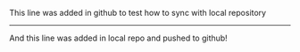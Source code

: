 This line was added in github to test how to sync with local repository

---

And this line was added in local repo and pushed to github!
